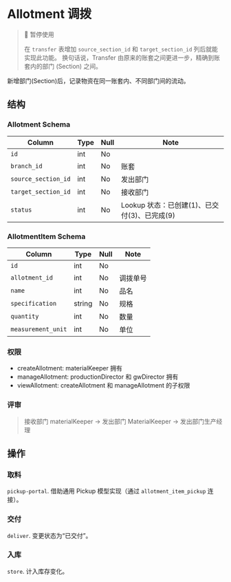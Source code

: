 # Allotment 调拨

> :bell: 暂停使用
>
> 在 `transfer` 表增加 `source_section_id` 和 `target_section_id` 列后就能实现此功能。
> 换句话说，Transfer 由原来的账套之间更进一步，精确到账套内的部门 (Section) 之间。

新增部门(Section)后，记录物资在同一账套内、不同部门间的流动。

结构
---------------------------------------------------------------------
### Allotment Schema
Column                              | Type      | Null | Note
------------------------------------|-----------|------|-------
`id`                                | int       | No   | 
`branch_id`                         | int       | No   | 账套
`source_section_id`                 | int       | No   | 发出部门
`target_section_id`                 | int       | No   | 接收部门
`status`                            | int       | No   | Lookup 状态：已创建(1)、已交付(3)、已完成(9)

### AllotmentItem Schema
Column                              | Type      | Null | Note
------------------------------------|-----------|------|-------
`id`                                | int       | No   | 
`allotment_id`                      | int       | No   | 调拨单号
`name`                              | int       | No   | 品名
`specification`                     | string    | No   | 规格
`quantity`                          | int       | No   | 数量
`measurement_unit`                  | int       | No   | 单位

### 权限
* createAllotment: materialKeeper 拥有
* manageAllotment: productionDirector 和 gwDirector 拥有
* viewAllotment: createAllotment 和 manageAllotment 的子权限

### 评审
> 接收部门 materialKeeper → 发出部门 MaterialKeeper → 发出部门生产经理

操作
---------------------------------------------------------------------
### 取料
`pickup-portal`. 借助通用 Pickup 模型实现（通过 `allotment_item_pickup` 连接）。
### 交付
`deliver`. 变更状态为“已交付”。
### 入库
`store`. 计入库存变化。
